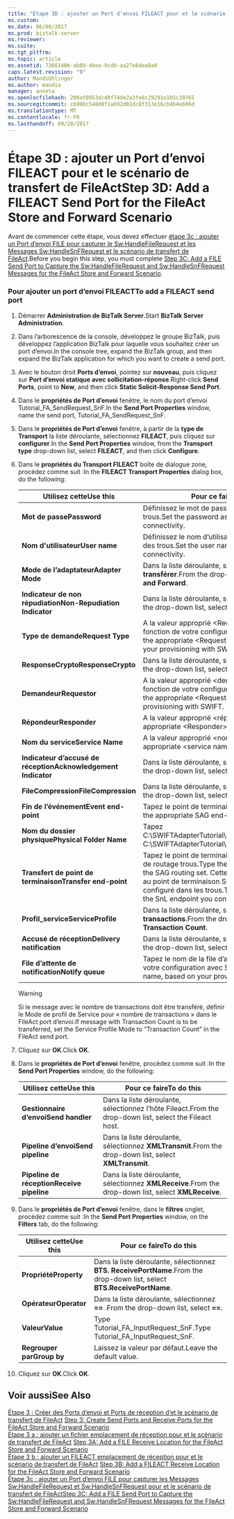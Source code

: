 ```yaml
---
title: "Étape 3D : ajouter un Port d’envoi FILEACT pour et le scénario de transfert de FileAct | Documents Microsoft"
ms.custom: 
ms.date: 06/08/2017
ms.prod: biztalk-server
ms.reviewer: 
ms.suite: 
ms.tgt_pltfrm: 
ms.topic: article
ms.assetid: 7366140b-ab89-4bea-9cdb-aa27e8dea8a0
caps.latest.revision: "9"
author: MandiOhlinger
ms.author: mandia
manager: anneta
ms.openlocfilehash: 200af0953dcd8f74de2a3fe8c29291e1b5c39765
ms.sourcegitcommit: cb908c540d8f1a692d01dc8f313e16cb4b4e696d
ms.translationtype: MT
ms.contentlocale: fr-FR
ms.lasthandoff: 09/20/2017
---
```

# <a name="step-3d-add-a-fileact-send-port-for-the-fileact-store-and-forward-scenario"></a><span data-ttu-id="9631c-102">Étape 3D : ajouter un Port d’envoi FILEACT pour et le scénario de transfert de FileAct</span><span class="sxs-lookup"><span data-stu-id="9631c-102">Step 3D: Add a FILEACT Send Port for the FileAct Store and Forward Scenario</span></span>
<span data-ttu-id="9631c-103">Avant de commencer cette étape, vous devez effectuer [étape 3c : ajouter un Port d’envoi FILE pour capturer le Sw:HandleFileRequest et les Messages Sw:HandleSnFRequest et le scénario de transfert de FileAct](../../adapters-and-accelerators/fileact-interact/step-3c-add-file-send-port-to-get-sw-handlefilerequest-and-sw-handlesnfrequest.md).</span><span class="sxs-lookup"><span data-stu-id="9631c-103">Before you begin this step, you must complete [Step 3C: Add a FILE Send Port to Capture the Sw:HandleFileRequest and Sw:HandleSnFRequest Messages for the FileAct Store and Forward Scenario](../../adapters-and-accelerators/fileact-interact/step-3c-add-file-send-port-to-get-sw-handlefilerequest-and-sw-handlesnfrequest.md).</span></span>  
  
### <a name="to-add-a-fileact-send-port"></a><span data-ttu-id="9631c-104">Pour ajouter un port d’envoi FILEACT</span><span class="sxs-lookup"><span data-stu-id="9631c-104">To add a FILEACT send port</span></span>  
  
1.  <span data-ttu-id="9631c-105">Démarrer **Administration de BizTalk Server**.</span><span class="sxs-lookup"><span data-stu-id="9631c-105">Start **BizTalk Server Administration**.</span></span>  
  
2.  <span data-ttu-id="9631c-106">Dans l’arborescence de la console, développez le groupe BizTalk, puis développez l’application BizTalk pour laquelle vous souhaitez créer un port d’envoi.</span><span class="sxs-lookup"><span data-stu-id="9631c-106">In the console tree, expand the BizTalk group, and then expand the BizTalk application for which you want to create a send port.</span></span>  
  
3.  <span data-ttu-id="9631c-107">Avec le bouton droit **Ports d’envoi**, pointez sur **nouveau**, puis cliquez sur **Port d’envoi statique avec sollicitation-réponse**.</span><span class="sxs-lookup"><span data-stu-id="9631c-107">Right-click **Send Ports**, point to **New**, and then click **Static Solicit-Response Send Port**.</span></span>  
  
4.  <span data-ttu-id="9631c-108">Dans le **propriétés de Port d’envoi** fenêtre, le nom du port d’envoi Tutorial_FA_SendRequest_SnF.</span><span class="sxs-lookup"><span data-stu-id="9631c-108">In the **Send Port Properties** window, name the send port, Tutorial_FA_SendRequest_SnF.</span></span>  
  
5.  <span data-ttu-id="9631c-109">Dans le **propriétés de Port d’envoi** fenêtre, à partir de la **type de Transport** la liste déroulante, sélectionnez **FILEACT**, puis cliquez sur **configurer**.</span><span class="sxs-lookup"><span data-stu-id="9631c-109">In the **Send Port Properties** window, from the **Transport type** drop-down list, select **FILEACT**, and then click **Configure**.</span></span>  
  
6.  <span data-ttu-id="9631c-110">Dans le **propriétés du Transport FILEACT** boîte de dialogue zone, procédez comme suit :</span><span class="sxs-lookup"><span data-stu-id="9631c-110">In the **FILEACT Transport Properties** dialog box, do the following:</span></span>  
  
    |<span data-ttu-id="9631c-111">**Utilisez cette**</span><span class="sxs-lookup"><span data-stu-id="9631c-111">**Use this**</span></span>|<span data-ttu-id="9631c-112">**Pour ce faire**</span><span class="sxs-lookup"><span data-stu-id="9631c-112">**To do this**</span></span>|  
    |------------------|--------------------|  
    |<span data-ttu-id="9631c-113">**Mot de passe**</span><span class="sxs-lookup"><span data-stu-id="9631c-113">**Password**</span></span>|<span data-ttu-id="9631c-114">Définissez le mot de passe pour la connectivité des trous.</span><span class="sxs-lookup"><span data-stu-id="9631c-114">Set the password as appropriate for SAG connectivity.</span></span>|  
    |<span data-ttu-id="9631c-115">**Nom d'utilisateur**</span><span class="sxs-lookup"><span data-stu-id="9631c-115">**User name**</span></span>|<span data-ttu-id="9631c-116">Définissez le nom d’utilisateur pour la connectivité des trous.</span><span class="sxs-lookup"><span data-stu-id="9631c-116">Set the user name as appropriate for SAG connectivity.</span></span>|  
    |<span data-ttu-id="9631c-117">**Mode de l’adaptateur**</span><span class="sxs-lookup"><span data-stu-id="9631c-117">**Adapter Mode**</span></span>|<span data-ttu-id="9631c-118">Dans la liste déroulante, sélectionnez **stocker et transférer**.</span><span class="sxs-lookup"><span data-stu-id="9631c-118">From the drop-down list, select **Store and Forward**.</span></span>|  
    |<span data-ttu-id="9631c-119">**Indicateur de non répudiation**</span><span class="sxs-lookup"><span data-stu-id="9631c-119">**Non-Repudiation Indicator**</span></span>|<span data-ttu-id="9631c-120">Dans la liste déroulante, sélectionnez **FALSE**.</span><span class="sxs-lookup"><span data-stu-id="9631c-120">From the drop-down list, select **FALSE**.</span></span>|  
    |<span data-ttu-id="9631c-121">**Type de demande**</span><span class="sxs-lookup"><span data-stu-id="9631c-121">**Request Type**</span></span>|<span data-ttu-id="9631c-122">A la valeur approprié \<RequestType > chaîne, en fonction de votre configuration avec SWIFT.</span><span class="sxs-lookup"><span data-stu-id="9631c-122">Set to the appropriate \<RequestType> string, based on your provisioning with SWIFT.</span></span>|  
    |<span data-ttu-id="9631c-123">**ResponseCrypto**</span><span class="sxs-lookup"><span data-stu-id="9631c-123">**ResponseCrypto**</span></span>|<span data-ttu-id="9631c-124">Dans la liste déroulante, sélectionnez **FALSE**.</span><span class="sxs-lookup"><span data-stu-id="9631c-124">From the drop-down list, select **FALSE**.</span></span>|  
    |<span data-ttu-id="9631c-125">**Demandeur**</span><span class="sxs-lookup"><span data-stu-id="9631c-125">**Requestor**</span></span>|<span data-ttu-id="9631c-126">A la valeur approprié \<demandeur > chaîne, en fonction de votre configuration avec SWIFT.</span><span class="sxs-lookup"><span data-stu-id="9631c-126">Set to the appropriate \<Requestor> string, based on your provisioning with SWIFT.</span></span>|  
    |<span data-ttu-id="9631c-127">**Répondeur**</span><span class="sxs-lookup"><span data-stu-id="9631c-127">**Responder**</span></span>|<span data-ttu-id="9631c-128">A la valeur approprié \<répondeur > chaîne.</span><span class="sxs-lookup"><span data-stu-id="9631c-128">Set to the appropriate \<Responder> string.</span></span>|  
    |<span data-ttu-id="9631c-129">**Nom du service**</span><span class="sxs-lookup"><span data-stu-id="9631c-129">**Service Name**</span></span>|<span data-ttu-id="9631c-130">A la valeur approprié \<nom service >.</span><span class="sxs-lookup"><span data-stu-id="9631c-130">Set to the appropriate \<service name>.</span></span>|  
    |<span data-ttu-id="9631c-131">**Indicateur d’accusé de réception**</span><span class="sxs-lookup"><span data-stu-id="9631c-131">**Acknowledgement Indicator**</span></span>|<span data-ttu-id="9631c-132">Dans la liste déroulante, sélectionnez **FALSE**.</span><span class="sxs-lookup"><span data-stu-id="9631c-132">From the drop-down list, select **FALSE**.</span></span>|  
    |<span data-ttu-id="9631c-133">**FileCompression**</span><span class="sxs-lookup"><span data-stu-id="9631c-133">**FileCompression**</span></span>|<span data-ttu-id="9631c-134">Dans la liste déroulante, sélectionnez **aucun**.</span><span class="sxs-lookup"><span data-stu-id="9631c-134">From the drop-down list, select **None**.</span></span>|  
    |<span data-ttu-id="9631c-135">**Fin de l’événement**</span><span class="sxs-lookup"><span data-stu-id="9631c-135">**Event end-point**</span></span>|<span data-ttu-id="9631c-136">Tapez le point de terminaison trous approprié.</span><span class="sxs-lookup"><span data-stu-id="9631c-136">Type the appropriate SAG end-point.</span></span>|  
    |<span data-ttu-id="9631c-137">**Nom du dossier physique**</span><span class="sxs-lookup"><span data-stu-id="9631c-137">**Physical Folder Name**</span></span>|<span data-ttu-id="9631c-138">Tapez C:\SWIFTAdapterTutorial\Fileact\ClientLocation.</span><span class="sxs-lookup"><span data-stu-id="9631c-138">Type C:\SWIFTAdapterTutorial\Fileact\ClientLocation.</span></span>|  
    |<span data-ttu-id="9631c-139">**Transfert de point de terminaison**</span><span class="sxs-lookup"><span data-stu-id="9631c-139">**Transfer end-point**</span></span>|<span data-ttu-id="9631c-140">Tapez le point de terminaison approprié pour le jeu de routage trous.</span><span class="sxs-lookup"><span data-stu-id="9631c-140">Type the appropriate end-point for the SAG routing set.</span></span> <span data-ttu-id="9631c-141">Cette valeur doit correspondre au point de terminaison SnL que vous avez configuré dans les trous.</span><span class="sxs-lookup"><span data-stu-id="9631c-141">This value should match the SnL endpoint you configured in SAG.</span></span>|  
    |<span data-ttu-id="9631c-142">**Profil_service**</span><span class="sxs-lookup"><span data-stu-id="9631c-142">**ServiceProfile**</span></span>|<span data-ttu-id="9631c-143">Dans la liste déroulante, sélectionnez **nombre de transactions**.</span><span class="sxs-lookup"><span data-stu-id="9631c-143">From the drop-down list, select **Transaction Count**.</span></span>|  
    |<span data-ttu-id="9631c-144">**Accusé de réception**</span><span class="sxs-lookup"><span data-stu-id="9631c-144">**Delivery notification**</span></span>|<span data-ttu-id="9631c-145">Dans la liste déroulante, sélectionnez **FALSE**.</span><span class="sxs-lookup"><span data-stu-id="9631c-145">From the drop-down list, select **FALSE**.</span></span>|  
    |<span data-ttu-id="9631c-146">**File d’attente de notification**</span><span class="sxs-lookup"><span data-stu-id="9631c-146">**Notify queue**</span></span>|<span data-ttu-id="9631c-147">Tapez le nom de la file d’attente, en fonction de votre configuration avec SWIFT.</span><span class="sxs-lookup"><span data-stu-id="9631c-147">Type the queue name, based on your provisioning with SWIFT.</span></span>|  
  
    > [!WARNING]
    >  <span data-ttu-id="9631c-148">Si le message avec le nombre de transactions doit être transféré, définir le Mode de profil de Service pour « nombre de transactions » dans le FileAct port d’envoi.</span><span class="sxs-lookup"><span data-stu-id="9631c-148">If message with Transaction Count is to be transferred, set the Service Profile Mode to “Transaction Count” in the FileAct send port.</span></span>  
  
7.  <span data-ttu-id="9631c-149">Cliquez sur **OK**.</span><span class="sxs-lookup"><span data-stu-id="9631c-149">Click **OK**.</span></span>  
  
8.  <span data-ttu-id="9631c-150">Dans le **propriétés de Port d’envoi** fenêtre, procédez comme suit :</span><span class="sxs-lookup"><span data-stu-id="9631c-150">In the **Send Port Properties** window, do the following:</span></span>  
  
    |<span data-ttu-id="9631c-151">**Utilisez cette**</span><span class="sxs-lookup"><span data-stu-id="9631c-151">**Use this**</span></span>|<span data-ttu-id="9631c-152">**Pour ce faire**</span><span class="sxs-lookup"><span data-stu-id="9631c-152">**To do this**</span></span>|  
    |------------------|--------------------|  
    |<span data-ttu-id="9631c-153">**Gestionnaire d’envoi**</span><span class="sxs-lookup"><span data-stu-id="9631c-153">**Send handler**</span></span>|<span data-ttu-id="9631c-154">Dans la liste déroulante, sélectionnez l’hôte Fileact.</span><span class="sxs-lookup"><span data-stu-id="9631c-154">From the drop-down list, select the Fileact host.</span></span>|  
    |<span data-ttu-id="9631c-155">**Pipeline d’envoi**</span><span class="sxs-lookup"><span data-stu-id="9631c-155">**Send pipeline**</span></span>|<span data-ttu-id="9631c-156">Dans la liste déroulante, sélectionnez **XMLTransmit**.</span><span class="sxs-lookup"><span data-stu-id="9631c-156">From the drop-down list, select **XMLTransmit**.</span></span>|  
    |<span data-ttu-id="9631c-157">**Pipeline de réception**</span><span class="sxs-lookup"><span data-stu-id="9631c-157">**Receive pipeline**</span></span>|<span data-ttu-id="9631c-158">Dans la liste déroulante, sélectionnez **XMLReceive**.</span><span class="sxs-lookup"><span data-stu-id="9631c-158">From the drop-down list, select **XMLReceive**.</span></span>|  
  
9. <span data-ttu-id="9631c-159">Dans le **propriétés de Port d’envoi** fenêtre, dans le **filtres** onglet, procédez comme suit :</span><span class="sxs-lookup"><span data-stu-id="9631c-159">In the **Send Port Properties** window, on the **Filters** tab, do the following:</span></span>  
  
    |<span data-ttu-id="9631c-160">**Utilisez cette**</span><span class="sxs-lookup"><span data-stu-id="9631c-160">**Use this**</span></span>|<span data-ttu-id="9631c-161">**Pour ce faire**</span><span class="sxs-lookup"><span data-stu-id="9631c-161">**To do this**</span></span>|  
    |------------------|--------------------|  
    |<span data-ttu-id="9631c-162">**Propriété**</span><span class="sxs-lookup"><span data-stu-id="9631c-162">**Property**</span></span>|<span data-ttu-id="9631c-163">Dans la liste déroulante, sélectionnez **BTS. ReceivePortName**.</span><span class="sxs-lookup"><span data-stu-id="9631c-163">From the drop-down list, select **BTS.ReceivePortName**.</span></span>|  
    |<span data-ttu-id="9631c-164">**Opérateur**</span><span class="sxs-lookup"><span data-stu-id="9631c-164">**Operator**</span></span>|<span data-ttu-id="9631c-165">Dans la liste déroulante, sélectionnez  **==** .</span><span class="sxs-lookup"><span data-stu-id="9631c-165">From the drop-down list, select **==**.</span></span>|  
    |<span data-ttu-id="9631c-166">**Valeur**</span><span class="sxs-lookup"><span data-stu-id="9631c-166">**Value**</span></span>|<span data-ttu-id="9631c-167">Type Tutorial_FA_InputRequest_SnF.</span><span class="sxs-lookup"><span data-stu-id="9631c-167">Type Tutorial_FA_InputRequest_SnF.</span></span>|  
    |<span data-ttu-id="9631c-168">**Regrouper par**</span><span class="sxs-lookup"><span data-stu-id="9631c-168">**Group by**</span></span>|<span data-ttu-id="9631c-169">Laissez la valeur par défaut.</span><span class="sxs-lookup"><span data-stu-id="9631c-169">Leave the default value.</span></span>|  
  
10. <span data-ttu-id="9631c-170">Cliquez sur **OK**.</span><span class="sxs-lookup"><span data-stu-id="9631c-170">Click **OK**.</span></span>  
  
## <a name="see-also"></a><span data-ttu-id="9631c-171">Voir aussi</span><span class="sxs-lookup"><span data-stu-id="9631c-171">See Also</span></span>  
 <span data-ttu-id="9631c-172">[Étape 3 : Créer des Ports d’envoi et Ports de réception d’et le scénario de transfert de FileAct](../../adapters-and-accelerators/fileact-interact/step-3-create-send-ports-and-receive-ports-for-the-fileact-store-and-forward.md) </span><span class="sxs-lookup"><span data-stu-id="9631c-172">[Step 3: Create Send Ports and Receive Ports for the FileAct Store and Forward Scenario](../../adapters-and-accelerators/fileact-interact/step-3-create-send-ports-and-receive-ports-for-the-fileact-store-and-forward.md) </span></span>  
 <span data-ttu-id="9631c-173">[Étape 3 a : ajouter un fichier emplacement de réception pour et le scénario de transfert de FileAct](../../adapters-and-accelerators/fileact-interact/step-3a-add-a-file-receive-location-for-the-fileact-store-and-forward-scenario.md) </span><span class="sxs-lookup"><span data-stu-id="9631c-173">[Step 3A: Add a FILE Receive Location for the FileAct Store and Forward Scenario](../../adapters-and-accelerators/fileact-interact/step-3a-add-a-file-receive-location-for-the-fileact-store-and-forward-scenario.md) </span></span>  
 <span data-ttu-id="9631c-174">[Étape 3 b : ajouter un FILEACT emplacement de réception pour et le scénario de transfert de FileAct](../../adapters-and-accelerators/fileact-interact/step-3b-add-a-fileact-receive-location-for-fileact-store-and-forward-scenario.md) </span><span class="sxs-lookup"><span data-stu-id="9631c-174">[Step 3B: Add a FILEACT Receive Location for the FileAct Store and Forward Scenario](../../adapters-and-accelerators/fileact-interact/step-3b-add-a-fileact-receive-location-for-fileact-store-and-forward-scenario.md) </span></span>  
 [<span data-ttu-id="9631c-175">Étape 3c : ajouter un Port d’envoi FILE pour capturer les Messages Sw:HandleFileRequest et Sw:HandleSnFRequest pour et le scénario de transfert de FileAct</span><span class="sxs-lookup"><span data-stu-id="9631c-175">Step 3C: Add a FILE Send Port to Capture the Sw:HandleFileRequest and Sw:HandleSnFRequest Messages for the FileAct Store and Forward Scenario</span></span>](../../adapters-and-accelerators/fileact-interact/step-3c-add-file-send-port-to-get-sw-handlefilerequest-and-sw-handlesnfrequest.md)
